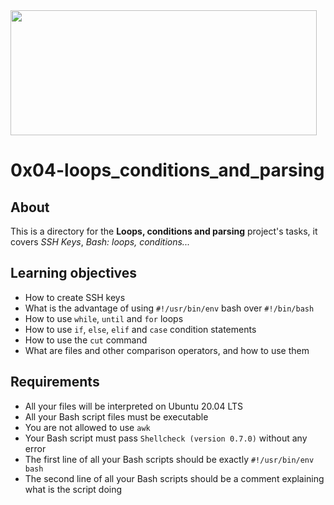 <img src="https://upload.wikimedia.org/wikipedia/commons/thumb/8/82/Gnu-bash-logo.svg/1200px-Gnu-bash-logo.svg.png" width=490 height=200>

# 0x04-loops_conditions_and_parsing

## About
This is a directory for the **Loops, conditions and parsing** project's tasks, it covers *SSH Keys*, *Bash: loops, conditions...*

## Learning objectives
- How to create SSH keys
- What is the advantage of using `#!/usr/bin/env` bash over `#!/bin/bash`
- How to use `while`, `until` and `for` loops
- How to use `if`, `else`, `elif` and `case` condition statements
- How to use the `cut` command
- What are files and other comparison operators, and how to use them

## Requirements
- All your files will be interpreted on Ubuntu 20.04 LTS
- All your Bash script files must be executable
- You are not allowed to use `awk`
- Your Bash script must pass `Shellcheck (version 0.7.0)` without any error
- The first line of all your Bash scripts should be exactly `#!/usr/bin/env bash`
- The second line of all your Bash scripts should be a comment explaining what is the script doing
